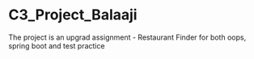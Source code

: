 # C3_Project_Balaaji
The project is an upgrad assignment - Restaurant Finder for both oops, spring boot and test practice
